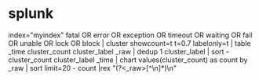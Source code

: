 # splunk

index="myindex" fatal OR error OR exception OR timeout OR waiting OR fail OR unable OR lock OR block
| cluster showcount=t t=0.7 labelonly=t | table _time cluster_count cluster_label _raw | dedup 1 cluster_label | sort - cluster_count cluster_label _time | chart values(cluster_count) as count by _raw | sort limit=20 - count
|rex "(?<_raw>[^\n]*)\n"
